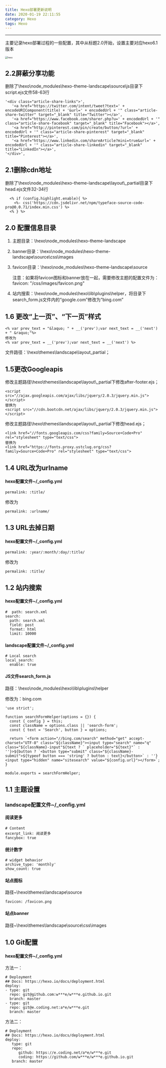 ```yaml
---
title: Hexo部署更新说明
date: 2020-01-19 22:11:55
category: Hexo
tags: Hexo
---
```


------
主要记录hexo部署过程的一些配置，其中从标题2.0开始，设置主要对应hexo6.1版本

<img src="https://s2.loli.net/2022/06/06/QG2Z3wlDjH1MU6b.png" alt="hexo" style="zoom: 50%;" />

## 2.2屏蔽分享功能

删除了\hexo\node_modules\hexo-theme-landscape\source\js目录下script.ejs文件58-63行

```
'<div class="article-share-links">',
   '<a href="https://twitter.com/intent/tweet?text=' + encodeURIComponent(title) + '&url=' + encodedUrl + '" class="article-share-twitter" target="_blank" title="Twitter"></a>',
   '<a href="https://www.facebook.com/sharer.php?u=' + encodedUrl + '" class="article-share-facebook" target="_blank" title="Facebook"></a>',
   '<a href="http://pinterest.com/pin/create/button/?url=' + encodedUrl + '" class="article-share-pinterest" target="_blank" title="Pinterest"></a>',
   '<a href="https://www.linkedin.com/shareArticle?mini=true&url=' + encodedUrl + '" class="article-share-linkedin" target="_blank" title="LinkedIn"></a>',
'</div>',
```

## 2.1删除cdn地址

删除了\hexo\node_modules\hexo-theme-landscape\layout\\_partial目录下head.ejs文件32-34行

```
  <% if (config.highlight.enable){ %>
    <%- css('https://cdn.jsdelivr.net/npm/typeface-source-code-pro@0.0.71/index.min.css') %>
  <% } %>
```

## 2.0 配置信息目录

1. 主题目录：\hexo\node_modules\hexo-theme-landscape

2. banner目录：\hexo\node_modules\hexo-theme-landscape\source\css\images

3. favicon目录：\hexo\node_modules\hexo-theme-landscape\source

   注意：如果将favicon图标和banner放在一起，需要修改主题的配置文件为：favicon: "/css/images/favicon.png"
4. 站内搜索：\hexo\node_modules\hexo\lib\plugins\helper，将目录下search_form.js文件内的“google.com”修改为“bing.com”


<!--more-->

## 1.6 更改“上一页”、“下一页”样式

```
<% var prev_text = "&laquo; " + __('prev');var next_text = __('next') + " &raquo;"%>
修改为
<% var prev_text = __('prev');var next_text = __('next') %>
```

文件路径：\hexo\themes\landscape\layout\_partial；

## 1.5更改Googleapis

修改主题路径\hexo\themes\landscape\layout\\_partial下修改after-footer.ejs；

```
<script src="//ajax.googleapis.com/ajax/libs/jquery/2.0.3/jquery.min.js"></script>
替换为
<script src="//cdn.bootcdn.net/ajax/libs/jquery/2.0.3/jquery.min.js"></script>
```

修改主题路径\hexo\themes\landscape\layout\\_partial下修改head.ejs；

```
<link href="//fonts.googleapis.com/css?family=Source+Code+Pro" rel="stylesheet" type="text/css">
替换为
<link href="https://fonts.proxy.ustclug.org/css?family=Source+Code+Pro" rel="stylesheet" type="text/css">
```

## 1.4 URL改为urlname

#### hexo配置文件~/_config.yml

```
permalink: :title/
```

修改为

```
permalink: :urlname/
```

## 1.3 URL去掉日期

#### hexo配置文件~/_config.yml

```
permalink: :year/:month/:day/:title/
```

修改为

```
permalink: :title/
```

## 1.2 站内搜索

#### hexo配置文件~/_config.yml

```
#  path: search.xml
search:
  path: search.xml
  field: post
  format: html
  limit: 10000
```

#### landscape配置文件~/_config.yml

```
# Local search
local_search:
  enable: true
```

#### JS文件search_form.js

路径：\hexo\node_modules\hexo\lib\plugins\helper

修改为：bing.com

```
'use strict';

function searchFormHelper(options = {}) {
  const { config } = this;
  const className = options.class || 'search-form';
  const { text = 'Search', button } = options;

  return `<form action="//bing.com/search" method="get" accept-charset="UTF-8" class="${className}"><input type="search" name="q" class="${className}-input"${text ? ` placeholder="${text}"` : ''}>${button ? `<button type="submit" class="${className}-submit">${typeof button === 'string' ? button : text}</button>` : ''}<input type="hidden" name="sitesearch" value="${config.url}"></form>`;
}

module.exports = searchFormHelper;

```

## 1.1 主题设置

### landscape配置文件~/_config.yml

#### 阅读更多

```
# Content
excerpt_link: 阅读更多
fancybox: true
```

#### 统计数字

```
# widget behavior
archive_type: 'monthly'
show_count: true
```

#### 站点图标

路径~\hexo\themes\landscape\source

```
favicon: /favicon.png
```

#### 站点banner

路径~\hexo\themes\landscape\source\css\images


## 1.0 Git配置

#### hexo配置文件~/_config.yml

方法一：

```
# Deployment
## Docs: https://hexo.io/docs/deployment.html
deploy:
- type: git
  repo: git@github.com:w***e/w***e.github.io.git
  branch: master
- type: git
  repo: git@e.coding.net:a*e/w***e.git
  branch: master
```

方法二：

```
# Deployment
## Docs: https://hexo.io/docs/deployment.html
deploy:
   type: git  
   repo: 
      github: https://e.coding.net/a*e/w***e.git
      coding: https://github.com/w***e/w***e.github.io.git
   branch: master
```

